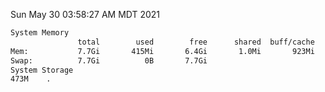 Sun May 30 03:58:27 AM MDT 2021
```bash
System Memory
               total        used        free      shared  buff/cache   available
Mem:           7.7Gi       415Mi       6.4Gi       1.0Mi       923Mi       7.0Gi
Swap:          7.7Gi          0B       7.7Gi
System Storage
473M	.
```
